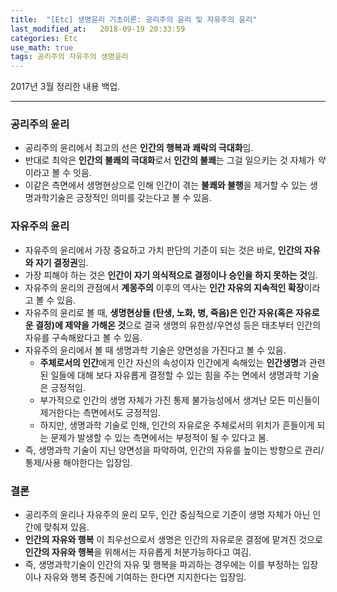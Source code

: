 ```yaml
---
title:  "[Etc] 생명윤리 기초이론: 공리주의 윤리 및 자유주의 윤리"
last_modified_at:   2018-09-19 20:33:59
categories: Etc
use_math: true
tags: 공리주의 자유주의 생명윤리
---
```


2017년 3월 정리한 내용 백업.

---

### 공리주의 윤리

* 공리주의 윤리에서 최고의 선은 **인간의 행복과 쾌락의 극대화**임.
* 반대로 최악은 **인간의 불쾌의 극대화**로서 **인간의 불쾌**는 그걸 일으키는 것 자체가 *악*이라고 볼 수 잇음.
* 이같은 측면에서 생명현상으로 인해 인간이 겪는 **불쾌와 불행**을 제거할 수 있는 생명과학기술은 긍정적인 의미를 갖는다고 볼 수 있음.

### 자유주의 윤리

* 자유주의 윤리에서 가장 중요하고 가치 판단의 기준이 되는 것은 바로, **인간의 자유와 자기 결정권**임.
* 가장 피해야 하는 것은 **인간이 자기 의식적으로 결정이나 승인을 하지 못하는 것**임.
* 자유주의 윤리의 관점에서 **계몽주의** 이후의 역사는 **인간 자유의 지속적인 확장**이라고 볼 수 있음.
* 자유주의 윤리로 볼 때, **생명현상들 (탄생, 노화, 병, 죽음)은 인간 자유(혹은 자유로운 결정)에 제약을 가해온 것**으로 결국 생명의 유한성/우연성 등은 태초부터 인간의 자유를 구속해왔다고 볼 수 있음.
* 자유주의 윤리에서 볼 때 생명과학 기술은 양면성을 가진다고 볼 수 있음.
  * **주체로서의 인간**에게 인간 자신의 속성이자 인간에게 속해있는 **인간생명**과 관련된 일들에 대해 보다 자유롭게 결정할 수 있는 힘을 주는 면에서 생명과학 기술은 긍정적임.
  * 부가적으로 인간의 생명 자체가 가진 통제 불가능성에서 생겨난 모든 미신들이 제거한다는 측면에서도 긍정적임.
  * 하지만, 생명과학 기술로 인해, 인간의 자유로운 주체로서의 위치가 흔들이게 되는 문제가 발생할 수 있는 측면에서는 부정적이 될 수 있다고 봄.
*  즉, 생명과학 기술이 지닌 양면성을 파악하여, 인간의 자유를 높이는 방향으로 관리/통제/사용 해야한다는 입장임.

### 결론

* 공리주의 윤리나 자유주의 윤리 모두, 인간 중심적으로 기준이 생명 자체가 아닌 인간에 맞춰져 있음.
* **인간의 자유와 행복** 이 최우선으로서 생명은 인간의 자유로운 결정에 맡겨진 것으로 **인간의 자유와 행복**을 위해서는 자유롭게 처분가능하다고 여김.
* 즉, 생명과학기술이 인간의 자유 및 행복을 파괴하는 경우에는 이를 부정하는 입장이나 자유와 행복 증진에 기여하는 한다면 지지한다는 입장임.
